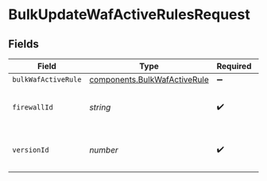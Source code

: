 # BulkUpdateWafActiveRulesRequest


## Fields

| Field                                                                               | Type                                                                                | Required                                                                            | Description                                                                         | Example                                                                             |
| ----------------------------------------------------------------------------------- | ----------------------------------------------------------------------------------- | ----------------------------------------------------------------------------------- | ----------------------------------------------------------------------------------- | ----------------------------------------------------------------------------------- |
| `bulkWafActiveRule`                                                                 | [components.BulkWafActiveRule](../../../sdk/models/components/bulkwafactiverule.md) | :heavy_minus_sign:                                                                  | N/A                                                                                 |                                                                                     |
| `firewallId`                                                                        | *string*                                                                            | :heavy_check_mark:                                                                  | Alphanumeric string identifying a WAF Firewall.                                     | fW7g2uUGZzb2W9Euo4Mo0r                                                              |
| `versionId`                                                                         | *number*                                                                            | :heavy_check_mark:                                                                  | Integer identifying a service version.                                              | 1                                                                                   |